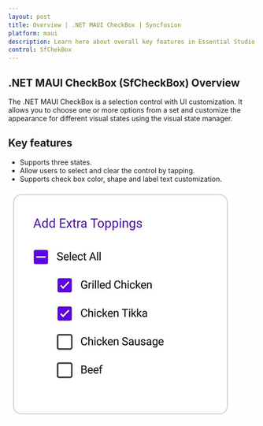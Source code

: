 ```yaml
---
layout: post
title: Overview | .NET MAUI CheckBox | Syncfusion
platform: maui
description: Learn here about overall key features in Essential Studio for .NET MAUI SfCheckBox Control, its elements, and more.
control: SfChekBox
---
```


## .NET MAUI CheckBox (SfCheckBox) Overview

The .NET MAUI CheckBox is a selection control with UI customization. It allows you to choose one or more options from a set and customize the appearance for different visual states using the visual state manager.

## Key features

 * Supports three states.
 * Allow users to select and clear the control by tapping.
 * Supports check box color, shape and label text customization.

![Overview image of SfCheckBox](Images/Getting-Started/overviewimage.jpg)